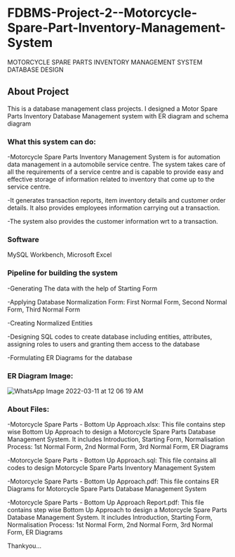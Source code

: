 # FDBMS-Project-2--Motorcycle-Spare-Part-Inventory-Management-System
MOTORCYCLE SPARE PARTS INVENTORY MANAGEMENT SYSTEM DATABASE DESIGN
 
## About Project
 
This is a database management class projects. I designed a Motor Spare Parts Inventory Database Management system with ER diagram and schema diagram
 
### What this system can do:
 
-Motorcycle Spare Parts Inventory Management System is for automation data management in a automobile service centre. The system takes care of all the requirements of a service centre and is capable to provide easy and effective storage of information related to inventory that come up to the service centre.
 
-It generates transaction reports, item inventory details and customer order details. It also provides employees information carrying out a transaction.  
 
-The system also provides the customer information wrt to  a transaction.
 
### Software
 
MySQL Workbench, Microsoft Excel
 
### Pipeline for building the system
 
-Generating The data with the help of Starting Form
 
-Applying Database Normalization Form: First Normal Form, Second Normal Form, Third Normal Form 
 
-Creating Normalized Entities 
 
-Designing SQL codes to create database including entities, attributes, assigning roles to users and granting them access to the database
 
-Formulating ER Diagrams for the database 
 
### ER Diagram Image:
![WhatsApp Image 2022-03-11 at 12 06 19 AM](https://user-images.githubusercontent.com/93238179/157805200-7eff8c9c-9500-4c05-a99d-232f4790f347.jpeg)

 
### About Files:
 
-Motorcycle Spare Parts - Bottom Up Approach.xlsx: This file contains step wise Bottom Up Approach to design a Motorcycle Spare Parts Database Management System. It includes Introduction, Starting Form, Normalisation Process: 1st Normal Form, 2nd Normal Form, 3rd Normal Form, ER Diagrams
 
-Motorcycle Spare Parts - Bottom Up Approach.sql: This file contains all codes to design Motorcycle Spare Parts Inventory Management System
 
-Motorcycle Spare Parts - Bottom Up Approach.pdf: This file contains ER Diagrams for Motorcycle Spare Parts Database Management System
 
-Motorcycle Spare Parts - Bottom Up Approach Report.pdf: This file contains step wise Bottom Up Approach to design a Motorcycle Spare Parts Database Management System. It includes Introduction, Starting Form, Normalisation Process: 1st Normal Form, 2nd Normal Form, 3rd Normal Form, ER Diagrams
 
 
Thankyou...
